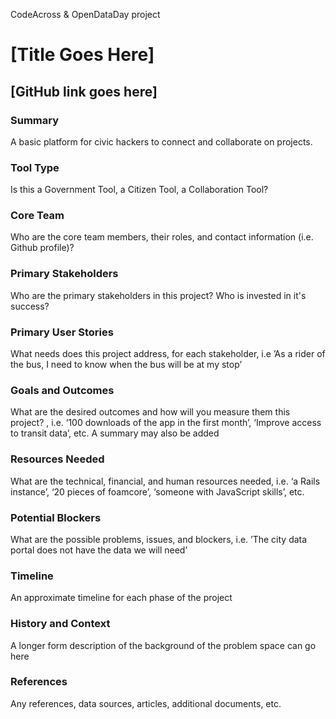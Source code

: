 CodeAcross & OpenDataDay project

[Title Goes Here]
=================
[GitHub link goes here]
-----------------------

### Summary
A basic platform for civic hackers to connect and collaborate on projects.

### Tool Type
Is this a Government Tool, a Citizen Tool, a Collaboration Tool?

### Core Team
Who are the core team members, their roles, and contact information (i.e. Github profile)?

### Primary Stakeholders
Who are the primary stakeholders in this project? Who is invested in it's success?

### Primary User Stories
What needs does this project address, for each stakeholder,  i.e ’As a rider of the bus, I need to know when the bus will be at my stop’

### Goals and Outcomes
What are the desired outcomes and how will you measure them this project? , i.e. ‘100 downloads of the app in the first month’, ‘Improve access to transit data’, etc.  A summary may also be added

### Resources Needed
What are the  technical, financial, and human resources needed, i.e. ‘a Rails instance’, ‘20 pieces of foamcore’, ‘someone with JavaScript skills’, etc.

### Potential Blockers
What are the possible problems, issues, and blockers, i.e. ’The city data portal does not have the data we will need’

### Timeline
An approximate timeline for each phase of the project

### History and Context
A longer form description of the background of the problem space can go here

### References
Any references, data sources, articles, additional documents, etc.
